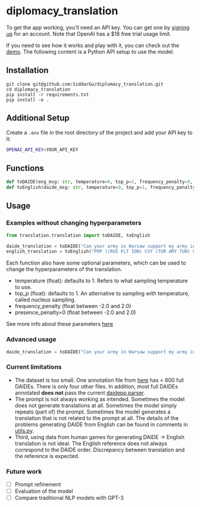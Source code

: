 # diplomacy_translation
To get the app working, you’ll need an API key. You can get one by [signing up](https://beta.openai.com/signup) for an account.
Note that OpenAI has a $18 free trial usage limit.

If you need to see how it works and play with it, you can check out the [demo](https://beta.openai.com/playground/p/sFjh0ESaFBAoftZlN0i00lHu?model=text-davinci-002). The following content is a Python API setup to use the model.
## Installation
```
git clone git@github.com:SiddarGu/diplomacy_translation.git
cd diplomacy_translation
pip install -r requirements.txt
pip install -e .
```
## Additional Setup
Create a `.env` file in the root directory of the project and add your API key to it:
```bash
OPENAI_API_KEY=YOUR_API_KEY
```

## Functions
```python
def toDAIDE(eng_msg: str, temperature=0, top_p=1, frequency_penalty=0, presence_penalty=0) -> str:
def toEnglish(daide_msg: str, temperature=0, top_p=1, frequency_penalty=0, presence_penalty=0) -> str:
```

## Usage
### Examples without changing hyperparameters
```python
from translation.translation import toDAIDE, toEnglish

daide_translation = toDAIDE("Can your army in Warsaw support my army in Ukraine?")
english_translation = toEnglish("PRP ((RUS FLT ION) CVY (TUR AMY TUN) CTO TRI)")
```
Each function also have some optional parameters, which can be used to change the hyperparameters of the translation.
- temperature (float): defaults to 1. Refers to what sampling temperature to use.
- top_p (float): defaults to 1. An alternative to sampling with temperature, called nucleus sampling.
- frequency_penalty (float between -2.0 and 2.0)
- presence_penalty=0 (float between -2.0 and 2.0)

See more info about these parameters [here](https://beta.openai.com/docs/api-reference/completions/create)
### Advanced usage
```python
daide_translation = toDAIDE("Can your army in Warsaw support my army in Ukraine?", temperature=0.5)
```

### Current limitations
- The dataset is too small. One annotation file from [here](https://github.com/isi-nlp/DiplomacyAMR/tree/main/annotations) has < 600 full DAIDEs. There is only four other files. In addition, most full DAIDEs annotated **does not** pass the current [daidepp parser](https://github.com/SHADE-AI/daidepp).
- The prompt is not always working as intended. Sometimes the model does not generate translations at all. Sometimes the model simply repeats (part of) the prompt. Sometimes the model generates a translation that is not related to the prompt at all. The details of the problems generating DAIDE from English can be found in comments in [utils.py](utils/utils.py).
- Third, using data from human games for generating DAIDE -> English translation is not ideal. The English reference does not always correspond to the DAIDE order. Discrepancy between translation and the reference is expected.

### Future work
- [ ] Prompt refinement
- [ ] Evaluation of the model
- [ ] Compare traditional NLP models with GPT-3